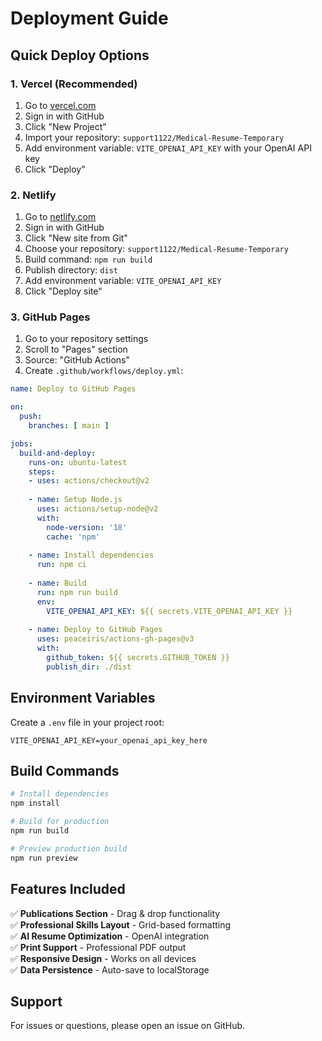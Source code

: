 # Deployment Guide

## Quick Deploy Options

### 1. Vercel (Recommended)
1. Go to [vercel.com](https://vercel.com)
2. Sign in with GitHub
3. Click "New Project"
4. Import your repository: `support1122/Medical-Resume-Temporary`
5. Add environment variable: `VITE_OPENAI_API_KEY` with your OpenAI API key
6. Click "Deploy"

### 2. Netlify
1. Go to [netlify.com](https://netlify.com)
2. Sign in with GitHub
3. Click "New site from Git"
4. Choose your repository: `support1122/Medical-Resume-Temporary`
5. Build command: `npm run build`
6. Publish directory: `dist`
7. Add environment variable: `VITE_OPENAI_API_KEY`
8. Click "Deploy site"

### 3. GitHub Pages
1. Go to your repository settings
2. Scroll to "Pages" section
3. Source: "GitHub Actions"
4. Create `.github/workflows/deploy.yml`:

```yaml
name: Deploy to GitHub Pages

on:
  push:
    branches: [ main ]

jobs:
  build-and-deploy:
    runs-on: ubuntu-latest
    steps:
    - uses: actions/checkout@v2
    
    - name: Setup Node.js
      uses: actions/setup-node@v2
      with:
        node-version: '18'
        cache: 'npm'
    
    - name: Install dependencies
      run: npm ci
    
    - name: Build
      run: npm run build
      env:
        VITE_OPENAI_API_KEY: ${{ secrets.VITE_OPENAI_API_KEY }}
    
    - name: Deploy to GitHub Pages
      uses: peaceiris/actions-gh-pages@v3
      with:
        github_token: ${{ secrets.GITHUB_TOKEN }}
        publish_dir: ./dist
```

## Environment Variables

Create a `.env` file in your project root:

```env
VITE_OPENAI_API_KEY=your_openai_api_key_here
```

## Build Commands

```bash
# Install dependencies
npm install

# Build for production
npm run build

# Preview production build
npm run preview
```

## Features Included

✅ **Publications Section** - Drag & drop functionality  
✅ **Professional Skills Layout** - Grid-based formatting  
✅ **AI Resume Optimization** - OpenAI integration  
✅ **Print Support** - Professional PDF output  
✅ **Responsive Design** - Works on all devices  
✅ **Data Persistence** - Auto-save to localStorage  

## Support

For issues or questions, please open an issue on GitHub.
